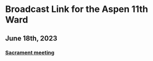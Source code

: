 # Broadcast Link for the Aspen 11th Ward

## June 18th, 2023
### [Sacrament meeting](HTTPS://www.youtube.com/watch?v=TcJ2E7BSp9k)
